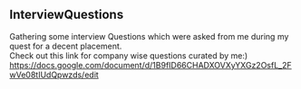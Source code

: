 ## InterviewQuestions
Gathering some interview Questions which were asked from me during my quest for a decent placement. <br>
Check out this link for company wise questions curated by me:)<br>
https://docs.google.com/document/d/1B9fID66CHADXOVXyYXGz2OsfL_2FwVe08tIUdQpwzds/edit
